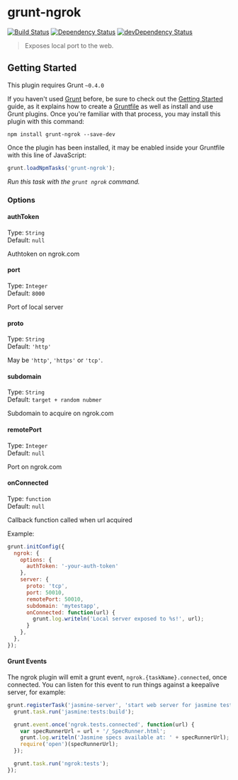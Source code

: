 # grunt-ngrok
[![Build Status](https://travis-ci.org/bazilio91/grunt-ngrok.svg)](https://travis-ci.org/bazilio91/grunt-ngrok)
[![Dependency Status](https://david-dm.org/bazilio91/grunt-ngrok.svg)](https://david-dm.org/bazilio91/grunt-ngrok)
[![devDependency Status](https://david-dm.org/bazilio91/grunt-ngrok/dev-status.svg)](https://david-dm.org/bazilio91/grunt-ngrok#info=devDependencies)

> Exposes local port to the web.

## Getting Started
This plugin requires Grunt `~0.4.0`

If you haven't used [Grunt](http://gruntjs.com/) before, be sure to check out the [Getting Started](http://gruntjs.com/getting-started) guide, as it explains how to create a [Gruntfile](http://gruntjs.com/sample-gruntfile) as well as install and use Grunt plugins. Once you're familiar with that process, you may install this plugin with this command:

```shell
npm install grunt-ngrok --save-dev
```

Once the plugin has been installed, it may be enabled inside your Gruntfile with this line of JavaScript:

```js
grunt.loadNpmTasks('grunt-ngrok');
```

_Run this task with the `grunt ngrok` command._


### Options

#### authToken
Type: `String`  
Default: `null`

Authtoken on ngrok.com

#### port
Type: `Integer`  
Default: `8000`

Port of local server

#### proto
Type: `String`  
Default: `'http'`

May be `'http'`, `'https'` or `'tcp'`.

#### subdomain
Type: `String`  
Default: `target + random nubmer`

Subdomain to acquire on ngrok.com 

#### remotePort
Type: `Integer`  
Default: `null`

Port on ngrok.com

#### onConnected
Type: `function`  
Default: `null`

Callback function called when url acquired

Example:
```js
grunt.initConfig({
  ngrok: {
    options: {
      authToken: '-your-auth-token'
    },
    server: {
      proto: 'tcp',
      port: 50010,
      remotePort: 50010,
      subdomain: 'mytestapp',
      onConnected: function(url) {
        grunt.log.writeln('Local server exposed to %s!', url);
      }
    },
  },
});
```

#### Grunt Events
The ngrok plugin will emit a grunt event, `ngrok.{taskName}.connected`, once connected.
You can listen for this event to run things against a keepalive server, for example:

```javascript
grunt.registerTask('jasmine-server', 'start web server for jasmine tests in browser', function() {
  grunt.task.run('jasmine:tests:build');

  grunt.event.once('ngrok.tests.connected', function(url) {
    var specRunnerUrl = url + '/_SpecRunner.html';
    grunt.log.writeln('Jasmine specs available at: ' + specRunnerUrl);
    require('open')(specRunnerUrl);
  });

  grunt.task.run('ngrok:tests');
});
```



